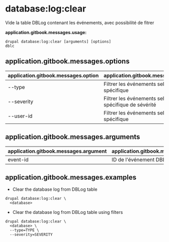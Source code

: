 # database:log:clear
Vide la table DBLog contenant les événements, avec possibilité de fitrer

**application.gitbook.messages.usage:**
```
drupal database:log:clear [arguments] [options]
dblc
```

## application.gitbook.messages.options
application.gitbook.messages.option | application.gitbook.messages.details
-------|-------------
--type | Filtrer les événements selon un type spécifique
--severity | Filtrer les événements selon un niveau spécifique de sévérité
--user-id | Filtrer les événements selon un user id spécifique

## application.gitbook.messages.arguments
application.gitbook.messages.argument | application.gitbook.messages.details
---------|-------------
event-id | ID de l'événement DBLog

## application.gitbook.messages.examples
* Clear the database log from DBLog table
```
drupal database:log:clear \
  <database>
```
* Clear the database log from DBLog table using filters
```
drupal database:log:clear \
  <database> \
  --type=TYPE \
  --severity=SEVERITY
```
